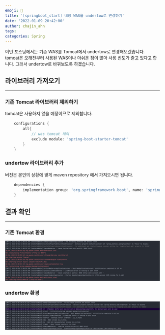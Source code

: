 ```yaml
---
emoji: 👻
title: '[springboot_start] 내장 WAS를 undertow로 변경하기'
date: '2022-01-09 20:42:00'
author: chajin_ahn
tags: 
categories: Spring
---
```


이번 포스팅에서는 기존 WAS를 Tomcat에서 undertow로 변경해보겠습니다. tomcat은 오래전부터 사용된 WAS이나 아쉬운 점이 많아 사용 빈도가 줄고 있다고 합니다. 그래서 undertow로 바꿔보도록 하겠습니다.

## 라이브러리 가져오기

---

### 기존 Tomcat 라이브러리 제외하기

tomcat은 사용하지 않을 예정이므로 제외합니다.

```gradle
    configurations {
        all{
            // was tomcat 제외
            exclude module: 'spring-boot-starter-tomcat'
        }
    }
```

### undertow 라이브러리 추가

버전은 본인의 상황에 맞게 maven repository 에서 가져오시면 됩니다.

```gradle
    dependencies {
        implementation group: 'org.springframework.boot', name: 'spring-boot-starter-undertow', version: '2.6.3'
    }
```

## 결과 확인

---

### 기존 Tomcat 환경

![tomcat](./31-tomcat.png)

### undertow 환경

![undertow](./32-undertow.png)

```toc
```
